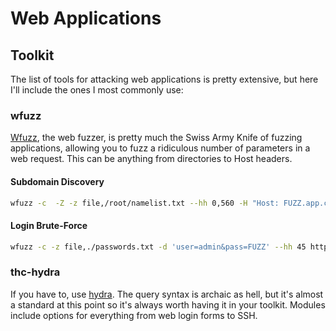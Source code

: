 # Web Applications

## Toolkit

The list of tools for attacking web applications is pretty extensive, but here I'll include the ones I most commonly use:

### wfuzz

[Wfuzz](https://github.com/xmendez/wfuzz), the web fuzzer, is pretty much the Swiss Army Knife of fuzzing applications, allowing you to fuzz a ridiculous number of parameters in a web request.  This can be anything from directories to Host headers.  

#### Subdomain Discovery

```bash
wfuzz -c  -Z -z file,/root/namelist.txt --hh 0,560 -H "Host: FUZZ.app.com" http://192.168.0.72 
```

#### Login Brute-Force

```bash
wfuzz -c -z file,./passwords.txt -d 'user=admin&pass=FUZZ' --hh 45 http://192.168.0.75:8080/login.php 
```

### thc-hydra

If you have to, use [hydra](https://github.com/vanhauser-thc/thc-hydra).  The query syntax is archaic as hell, but it's almost a standard at this point so it's always worth having it in your toolkit.  Modules include options for everything from web login forms to SSH.



